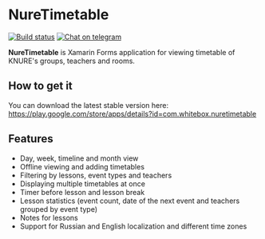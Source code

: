# NureTimetable

[![Build status](https://build.appcenter.ms/v0.1/apps/e6e2b80b-f6bc-4ba7-8fe2-b8d2a45abde7/branches/master/badge)](https://appcenter.ms)
[![Chat on telegram](https://img.shields.io/badge/chat-on%20telegram-blue)](https://t.me/nuretimetable_group)

**NureTimetable** is Xamarin Forms application for viewing timetable of KNURE's groups, teachers and rooms.

## How to get it
You can download the latest stable version here: https://play.google.com/store/apps/details?id=com.whitebox.nuretimetable

## Features

- Day, week, timeline and month view
- Offline viewing and adding timetables
- Filtering by lessons, event types and teachers
- Displaying multiple timetables at once
- Timer before lesson and lesson break
- Lesson statistics (event count, date of the next event and teachers grouped by event type)
- Notes for lessons
- Support for Russian and English localization and different time zones
